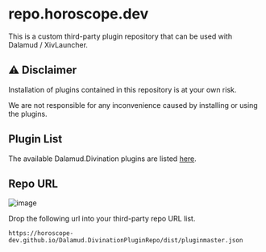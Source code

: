 # repo.horoscope.dev

This is a custom third-party plugin repository that can be used with Dalamud / XivLauncher.

## ⚠️ Disclaimer

Installation of plugins contained in this repository is at your own risk.

We are not responsible for any inconvenience caused by installing or using the plugins.

## Plugin List

The available Dalamud.Divination plugins are listed [here](https://horoscope-dev.github.io/Dalamud.DivinationPluginRepo/dist).

## Repo URL

![image](https://user-images.githubusercontent.com/7302150/137894902-e0079b2d-29c6-4616-9794-c2c161c4aba5.png)

Drop the following url into your third-party repo URL list.

`https://horoscope-dev.github.io/Dalamud.DivinationPluginRepo/dist/pluginmaster.json`
